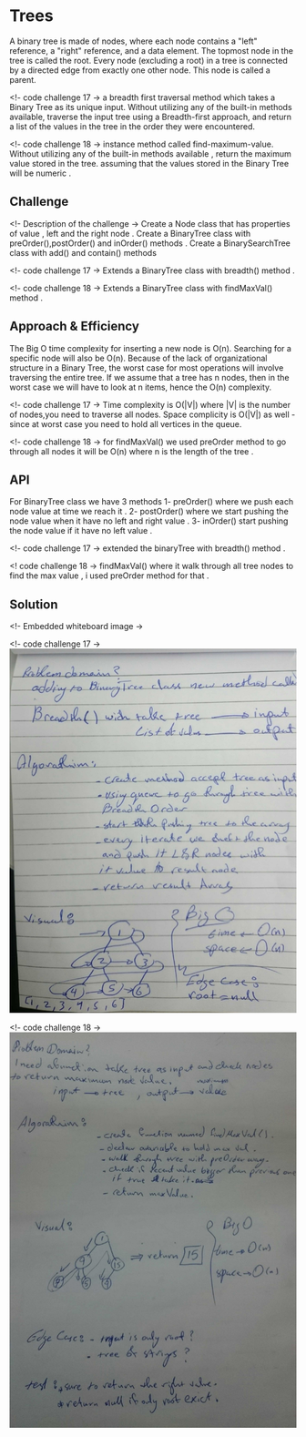 # Trees
<!-- Short summary or background information -->
A binary tree is made of nodes, where each node contains a "left" reference, a "right" reference, and a data element.
The topmost node in the tree is called the root. 
Every node (excluding a root) in a tree is connected by a directed edge from exactly one other node. 
This node is called a parent.

<!- code challenge 17 ->
a breadth first traversal method which takes a Binary Tree as its unique input.
 Without utilizing any of the built-in methods available, traverse the input tree using a Breadth-first approach, and return a list of the values in the tree in the order they were encountered.

 <!- code challenge 18 ->
instance method called find-maximum-value. 
Without utilizing any of the built-in methods available , return the maximum value stored in the tree.
assuming that the values stored in the Binary Tree will be numeric .



## Challenge
<!- Description of the challenge ->
Create a Node class that has properties of value , left and the right node .
Create a BinaryTree class with preOrder(),postOrder() and inOrder() methods .
Create a BinarySearchTree class with add() and contain() methods

<!- code challenge 17 ->
Extends a BinaryTree class with breadth() method .

<!- code challenge 18 ->
Extends a BinaryTree class with findMaxVal() method .




## Approach & Efficiency
<!-- What approach did you take? Why? What is the Big O space/time for this approach? -->

The Big O time complexity for inserting a new node is O(n).
Searching for a specific node will also be O(n). 
Because of the lack of organizational structure in a Binary Tree, the worst case for most operations will involve traversing the entire tree. 
If we assume that a tree has n nodes, then in the worst case we will have to look at n items, hence the O(n) complexity.

<!- code challenge 17 ->
Time complexity is O(|V|) where |V| is the number of nodes,you need to traverse all nodes.
Space complicity is O(|V|) as well - since at worst case you need to hold all vertices in the queue.

<!- code challenge 18 ->
 for findMaxVal() we used preOrder method to go through all nodes it will be O(n) where n is the length of the tree .




## API
<!-- Description of each method publicly available in each of your trees -->

For BinaryTree class we have 3 methods 
1- preOrder() where we push each node value at time we reach it .
2- postOrder() where we start pushing the node value when it have no left and right value .
3- inOrder() start pushing the node value if it have no left value .   

<!- code challenge 17 ->
extended the binaryTree with breadth() method .

<! code challenge 18 ->
findMaxVal() where it walk through all tree nodes to find the max value , i used preOrder method for that .


## Solution
<!- Embedded whiteboard image ->

<!- code challenge 17 ->
![](../../assets/depth.jpg)

<!- code challenge 18 ->
![](../../assets/maxval.jpg)


